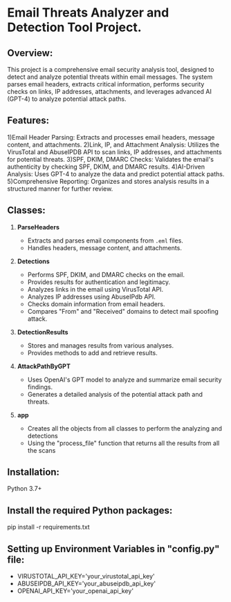 # Email Threats Analyzer and Detection Tool Project.

## Overview:
This project is a comprehensive email security analysis tool,
designed to detect and analyze potential threats within email messages. 
The system parses email headers, extracts critical information, performs security checks on links, 
IP addresses, attachments, and leverages advanced AI (GPT-4) to analyze potential attack paths.

## Features:
1)Email Header Parsing: Extracts and processes email headers, message content, and attachments.
2)Link, IP, and Attachment Analysis: Utilizes the VirusTotal and AbuseIPDB API to scan links, IP addresses, and attachments for potential threats.
3)SPF, DKIM, DMARC Checks: Validates the email's authenticity by checking SPF, DKIM, and DMARC results.
4)AI-Driven Analysis: Uses GPT-4 to analyze the data and predict potential attack paths.
5)Comprehensive Reporting: Organizes and stores analysis results in a structured manner for further review.

## Classes:

1. **ParseHeaders**
   - Extracts and parses email components from `.eml` files.
   - Handles headers, message content, and attachments.

2. **Detections**
   - Performs SPF, DKIM, and DMARC checks on the email.
   - Provides results for authentication and legitimacy.
   - Analyzes links in the email using VirusTotal API.
   - Analyzes IP addresses using AbuseIPdb API.
   - Checks domain information from email headers.
   - Compares "From" and "Received" domains to detect mail spoofing attack.


3. **DetectionResults**
   - Stores and manages results from various analyses.
   - Provides methods to add and retrieve results.

4. **AttackPathByGPT**
   - Uses OpenAI's GPT model to analyze and summarize email security findings.
   - Generates a detailed analysis of the potential attack path and threats.

5. **app**
   - Creates all the objects from all classes to perform the analyzing and detections
   - Using the "process_file" function that returns all the results from all the scans 


## Installation:
Python 3.7+

## Install the required Python packages:
pip install -r requirements.txt

## Setting up Environment Variables in "config.py" file:
 - VIRUSTOTAL_API_KEY='your_virustotal_api_key'
 - ABUSEIPDB_API_KEY='your_abuseipdb_api_key'
 - OPENAI_API_KEY='your_openai_api_key'

